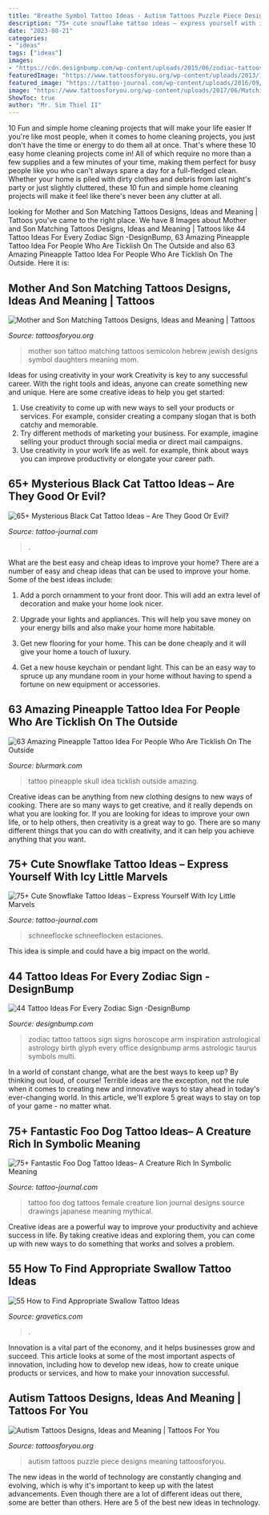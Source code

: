 ```yaml
---
title: "Breathe Symbol Tattoo Ideas - Autism Tattoos Puzzle Piece Designs Meaning Tattoosforyou"
description: "75+ cute snowflake tattoo ideas – express yourself with icy little marvels"
date: "2023-08-21"
categories:
- "ideas"
tags: ["ideas"]
images:
- "https://cdn.designbump.com/wp-content/uploads/2015/06/zodiac-tattoos-2.jpg"
featuredImage: "https://www.tattoosforyou.org/wp-content/uploads/2013/11/Autism-Puzzle-Piece-Tattoos.jpg"
featured_image: "https://tattoo-journal.com/wp-content/uploads/2016/09/snowflake-tattoo46.jpg"
image: "https://www.tattoosforyou.org/wp-content/uploads/2017/06/Matching-Tattoo-Ideas-for-Mother-and-Son.jpg"
ShowToc: true
author: "Mr. Sim Thiel II"
---
```



10 Fun and simple home cleaning projects that will make your life easier
If you're like most people, when it comes to home cleaning projects, you just don't have the time or energy to do them all at once. That's where these 10 easy home cleaning projects come in! All of which require no more than a few supplies and a few minutes of your time, making them perfect for busy people like you who can't always spare a day for a full-fledged clean. Whether your home is piled with dirty clothes and debris from last night's party or just slightly cluttered, these 10 fun and simple home cleaning projects will make it feel like there's never been any clutter at all.

	

		
looking for Mother and Son Matching Tattoos Designs, Ideas and Meaning | Tattoos you've came to the right place. We have 8 Images about Mother and Son Matching Tattoos Designs, Ideas and Meaning | Tattoos like 44 Tattoo Ideas For Every Zodiac Sign -DesignBump, 63 Amazing Pineapple Tattoo Idea For People Who Are Ticklish On The Outside and also 63 Amazing Pineapple Tattoo Idea For People Who Are Ticklish On The Outside. Here it is:
		
    
## Mother And Son Matching Tattoos Designs, Ideas And Meaning | Tattoos

<img loading=lazy src="https://www.tattoosforyou.org/wp-content/uploads/2017/06/Matching-Tattoo-Ideas-for-Mother-and-Son.jpg" onerror="this.onerror=null;this.src='https://tse3.mm.bing.net/th?id=OIP.g7Pne_asmbdXN2pKFNbnuwAAAA&amp;pid=15.1';" alt="Mother and Son Matching Tattoos Designs, Ideas and Meaning | Tattoos">

_Source: tattoosforyou.org_

>mother son tattoo matching tattoos semicolon hebrew jewish designs symbol daughters meaning mom. 

	

Ideas for using creativity in your work
Creativity is key to any successful career. With the right tools and ideas, anyone can create something new and unique. Here are some creative ideas to help you get started: 
1. Use creativity to come up with new ways to sell your products or services. For example, consider creating a company slogan that is both catchy and memorable. 
2. Try different methods of marketing your business. For example, imagine selling your product through social media or direct mail campaigns. 
3. Use creativity in your work life as well. for example, think about ways you can improve productivity or elongate your career path.

    
## 65+ Mysterious Black Cat Tattoo Ideas – Are They Good Or Evil?

<img loading=lazy src="https://tattoo-journal.com/wp-content/uploads/2016/08/black-cat-tattoo15-650x798.jpg" onerror="this.onerror=null;this.src='https://tse3.mm.bing.net/th?id=OIP.cwIWdnd6-xHZjqXoUmOhmwHaJF&amp;pid=15.1';" alt="65+ Mysterious Black Cat Tattoo Ideas – Are They Good Or Evil?">

_Source: tattoo-journal.com_

>. 

	

What are the best easy and cheap ideas to improve your home?
There are a number of easy and cheap ideas that can be used to improve your home. Some of the best ideas include:
1. Add a porch ornamment to your front door. This will add an extra level of decoration and make your home look nicer.

2. Upgrade your lights and appliances. This will help you save money on your energy bills and also make your home more habitable.

3. Get new flooring for your home. This can be done cheaply and it will give your home a touch of luxury.

4. Get a new house keychain or pendant light. This can be an easy way to spruce up any mundane room in your home without having to spend a fortune on new equipment or accessories.

    
## 63 Amazing Pineapple Tattoo Idea For People Who Are Ticklish On The Outside

<img loading=lazy src="http://www.blurmark.com/wp-content/uploads/2017/05/Beautiful-Skull-Pineapple-Tattoo.jpg" onerror="this.onerror=null;this.src='https://tse1.mm.bing.net/th?id=OIP.D4M65w64BwkXgo6pbgAXugHaHa&amp;pid=15.1';" alt="63 Amazing Pineapple Tattoo Idea For People Who Are Ticklish On The Outside">

_Source: blurmark.com_

>tattoo pineapple skull idea ticklish outside amazing. 

	

Creative ideas can be anything from new clothing designs to new ways of cooking. There are so many ways to get creative, and it really depends on what you are looking for. If you are looking for ideas to improve your own life, or to help others, then creativity is a great way to go. There are so many different things that you can do with creativity, and it can help you achieve anything that you want.

    
## 75+ Cute Snowflake Tattoo Ideas – Express Yourself With Icy Little Marvels

<img loading=lazy src="https://tattoo-journal.com/wp-content/uploads/2016/09/snowflake-tattoo46.jpg" onerror="this.onerror=null;this.src='https://tse3.mm.bing.net/th?id=OIP.x-Sd-FU4rqj6nBlNAHe08QHaHa&amp;pid=15.1';" alt="75+ Cute Snowflake Tattoo Ideas – Express Yourself With Icy Little Marvels">

_Source: tattoo-journal.com_

>schneeflocke schneeflocken estaciones. 

	

This idea is simple and could have a big impact on the world.

    
## 44 Tattoo Ideas For Every Zodiac Sign -DesignBump

<img loading=lazy src="https://cdn.designbump.com/wp-content/uploads/2015/06/zodiac-tattoos-2.jpg" onerror="this.onerror=null;this.src='https://tse4.mm.bing.net/th?id=OIP.YQECKpqqEy6S6jRlMv7-8wHaLH&amp;pid=15.1';" alt="44 Tattoo Ideas For Every Zodiac Sign -DesignBump">

_Source: designbump.com_

>zodiac tattoo tattoos sign signs horoscope arm inspiration astrological astrology birth glyph every office designbump arms astrologic taurus symbols multi. 

	

In a world of constant change, what are the best ways to keep up? By thinking out loud, of course! Terrible ideas are the exception, not the rule when it comes to creating new and innovative ways to stay ahead in today's ever-changing world. In this article, we'll explore 5 great ways to stay on top of your game - no matter what.

    
## 75+ Fantastic Foo Dog Tattoo Ideas– A Creature Rich In Symbolic Meaning

<img loading=lazy src="https://tattoo-journal.com/wp-content/uploads/2016/08/foo-dog-tattoo48-650x650.jpg" onerror="this.onerror=null;this.src='https://tse4.mm.bing.net/th?id=OIP.9R3HmvtRhL_rF9PeuOZrCgHaHa&amp;pid=15.1';" alt="75+ Fantastic Foo Dog Tattoo Ideas– A Creature Rich In Symbolic Meaning">

_Source: tattoo-journal.com_

>tattoo foo dog tattoos female creature lion journal designs source drawings japanese meaning mythical. 

	

Creative ideas are a powerful way to improve your productivity and achieve success in life. By taking creative ideas and exploring them, you can come up with new ways to do something that works and solves a problem.

    
## 55 How To Find Appropriate Swallow Tattoo Ideas

<img loading=lazy src="https://www.gravetics.com/wp-content/uploads/2017/04/traditional-traditionalswallow-swallowtattoo-swallow-classictattoo-besttattooers.jpg" onerror="this.onerror=null;this.src='https://tse4.mm.bing.net/th?id=OIP.XehpxKO-FbrshyTDxfPkewHaHa&amp;pid=15.1';" alt="55 How to Find Appropriate Swallow Tattoo Ideas">

_Source: gravetics.com_

>. 

	

Innovation is a vital part of the economy, and it helps businesses grow and succeed. This article looks at some of the most important aspects of innovation, including how to develop new ideas, how to create unique products or services, and how to make your innovation successful.

    
## Autism Tattoos Designs, Ideas And Meaning | Tattoos For You

<img loading=lazy src="https://www.tattoosforyou.org/wp-content/uploads/2013/11/Autism-Puzzle-Piece-Tattoos.jpg" onerror="this.onerror=null;this.src='https://tse2.mm.bing.net/th?id=OIP.FSbQfXVC7E9at4GASfkJGgHaJ4&amp;pid=15.1';" alt="Autism Tattoos Designs, Ideas and Meaning | Tattoos For You">

_Source: tattoosforyou.org_

>autism tattoos puzzle piece designs meaning tattoosforyou. 

	

The new ideas in the world of technology are constantly changing and evolving, which is why it's important to keep up with the latest advancements. Even though there are a lot of different ideas out there, some are better than others. Here are 5 of the best new ideas in technology.

